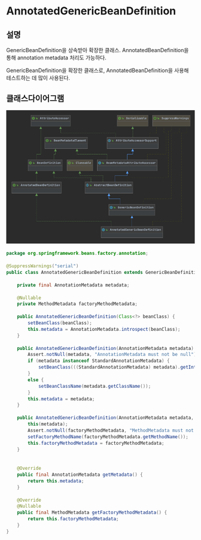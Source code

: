 # AnnotatedGenericBeanDefinition
## 설명
GenericBeanDefinition을 상속받아 확장한 클래스. AnnotatedBeanDefinition을 통해 annotation metadata 처리도 가능하다.

GenericBeanDefinition을 확장한 클래스로, AnnotatedBeanDefinition을 사용해 테스트하는 데 많이 사용된다.  


## 클래스다이어그램
![](/assets/images/backend/spring/beans/AnnotatedGenericBeanDefinition_diagram.png)
```java
package org.springframework.beans.factory.annotation;

@SuppressWarnings("serial")
public class AnnotatedGenericBeanDefinition extends GenericBeanDefinition implements AnnotatedBeanDefinition {

	private final AnnotationMetadata metadata;

	@Nullable
	private MethodMetadata factoryMethodMetadata;

	public AnnotatedGenericBeanDefinition(Class<?> beanClass) {
		setBeanClass(beanClass);
		this.metadata = AnnotationMetadata.introspect(beanClass);
	}

	public AnnotatedGenericBeanDefinition(AnnotationMetadata metadata) {
		Assert.notNull(metadata, "AnnotationMetadata must not be null");
		if (metadata instanceof StandardAnnotationMetadata) {
			setBeanClass(((StandardAnnotationMetadata) metadata).getIntrospectedClass());
		}
		else {
			setBeanClassName(metadata.getClassName());
		}
		this.metadata = metadata;
	}

	public AnnotatedGenericBeanDefinition(AnnotationMetadata metadata, MethodMetadata factoryMethodMetadata) {
		this(metadata);
		Assert.notNull(factoryMethodMetadata, "MethodMetadata must not be null");
		setFactoryMethodName(factoryMethodMetadata.getMethodName());
		this.factoryMethodMetadata = factoryMethodMetadata;
	}


	@Override
	public final AnnotationMetadata getMetadata() {
		return this.metadata;
	}

	@Override
	@Nullable
	public final MethodMetadata getFactoryMethodMetadata() {
		return this.factoryMethodMetadata;
	}
}
```